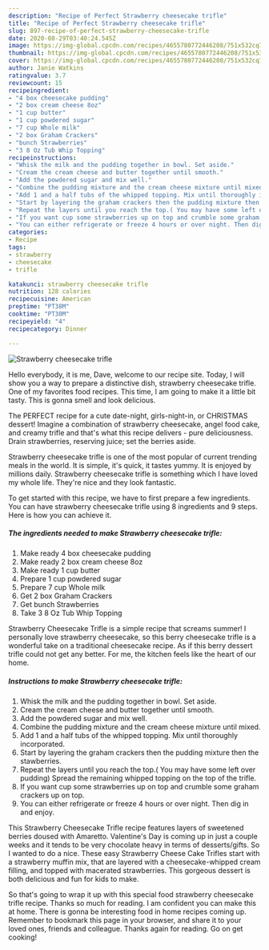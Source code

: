 ```yaml
---
description: "Recipe of Perfect Strawberry cheesecake trifle"
title: "Recipe of Perfect Strawberry cheesecake trifle"
slug: 897-recipe-of-perfect-strawberry-cheesecake-trifle
date: 2020-08-29T03:40:24.545Z
image: https://img-global.cpcdn.com/recipes/4655780772446208/751x532cq70/strawberry-cheesecake-trifle-recipe-main-photo.jpg
thumbnail: https://img-global.cpcdn.com/recipes/4655780772446208/751x532cq70/strawberry-cheesecake-trifle-recipe-main-photo.jpg
cover: https://img-global.cpcdn.com/recipes/4655780772446208/751x532cq70/strawberry-cheesecake-trifle-recipe-main-photo.jpg
author: Janie Watkins
ratingvalue: 3.7
reviewcount: 15
recipeingredient:
- "4 box cheesecake pudding"
- "2 box cream cheese 8oz"
- "1 cup butter"
- "1 cup powdered sugar"
- "7 cup Whole milk"
- "2 box Graham Crackers"
- "bunch Strawberries"
- "3 8 Oz Tub Whip Topping"
recipeinstructions:
- "Whisk the milk and the pudding together in bowl. Set aside."
- "Cream the cream cheese and butter together until smooth."
- "Add the powdered sugar and mix well."
- "Combine the pudding mixture and the cream cheese mixture until mixed."
- "Add 1 and a half tubs of the whipped topping. Mix until thoroughly incorporated."
- "Start by layering the graham crackers then the pudding mixture then the stawberries."
- "Repeat the layers until you reach the top.( You may have some left over pudding) Spread the remaining whipped topping on the top of the trifle."
- "If you want cup some strawberries up on top and crumble some graham crackers up on top."
- "You can either refrigerate or freeze 4 hours or over night. Then dig in and enjoy."
categories:
- Recipe
tags:
- strawberry
- cheesecake
- trifle

katakunci: strawberry cheesecake trifle 
nutrition: 128 calories
recipecuisine: American
preptime: "PT38M"
cooktime: "PT30M"
recipeyield: "4"
recipecategory: Dinner

---
```



![Strawberry cheesecake trifle](https://img-global.cpcdn.com/recipes/4655780772446208/751x532cq70/strawberry-cheesecake-trifle-recipe-main-photo.jpg)

Hello everybody, it is me, Dave, welcome to our recipe site. Today, I will show you a way to prepare a distinctive dish, strawberry cheesecake trifle. One of my favorites food recipes. This time, I am going to make it a little bit tasty. This is gonna smell and look delicious.

The PERFECT recipe for a cute date-night, girls-night-in, or CHRISTMAS dessert! Imagine a combination of strawberry cheesecake, angel food cake, and creamy trifle and that&#39;s what this recipe delivers - pure deliciousness. Drain strawberries, reserving juice; set the berries aside.

Strawberry cheesecake trifle is one of the most popular of current trending meals in the world. It is simple, it's quick, it tastes yummy. It is enjoyed by millions daily. Strawberry cheesecake trifle is something which I have loved my whole life. They're nice and they look fantastic.


To get started with this recipe, we have to first prepare a few ingredients. You can have strawberry cheesecake trifle using 8 ingredients and 9 steps. Here is how you can achieve it.

<!--inarticleads1-->

##### The ingredients needed to make Strawberry cheesecake trifle:

1. Make ready 4 box cheesecake pudding
1. Make ready 2 box cream cheese 8oz
1. Make ready 1 cup butter
1. Prepare 1 cup powdered sugar
1. Prepare 7 cup Whole milk
1. Get 2 box Graham Crackers
1. Get bunch Strawberries
1. Take 3 8 Oz Tub Whip Topping


Strawberry Cheesecake Trifle is a simple recipe that screams summer! I personally love strawberry cheesecake, so this berry cheesecake trifle is a wonderful take on a traditional cheesecake recipe. As if this berry dessert trifle could not get any better. For me, the kitchen feels like the heart of our home. 

<!--inarticleads2-->

##### Instructions to make Strawberry cheesecake trifle:

1. Whisk the milk and the pudding together in bowl. Set aside.
1. Cream the cream cheese and butter together until smooth.
1. Add the powdered sugar and mix well.
1. Combine the pudding mixture and the cream cheese mixture until mixed.
1. Add 1 and a half tubs of the whipped topping. Mix until thoroughly incorporated.
1. Start by layering the graham crackers then the pudding mixture then the stawberries.
1. Repeat the layers until you reach the top.( You may have some left over pudding) Spread the remaining whipped topping on the top of the trifle.
1. If you want cup some strawberries up on top and crumble some graham crackers up on top.
1. You can either refrigerate or freeze 4 hours or over night. Then dig in and enjoy.


This Strawberry Cheesecake Trifle recipe features layers of sweetened berries doused with Amaretto. Valentine&#39;s Day is coming up in just a couple weeks and it tends to be very chocolate heavy in terms of desserts/gifts. So I wanted to do a nice. These easy Strawberry Cheese Cake Trifles start with a strawberry muffin mix, that are layered with a cheesecake-whipped cream filling, and topped with macerated strawberries. This gorgeous dessert is both delicious and fun for kids to make. 

So that's going to wrap it up with this special food strawberry cheesecake trifle recipe. Thanks so much for reading. I am confident you can make this at home. There is gonna be interesting food in home recipes coming up. Remember to bookmark this page in your browser, and share it to your loved ones, friends and colleague. Thanks again for reading. Go on get cooking!
